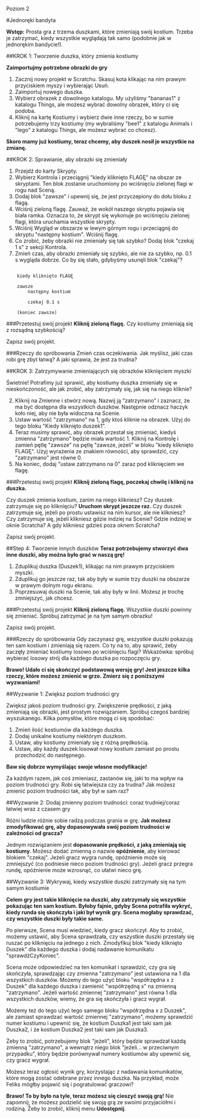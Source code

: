 Poziom 2

#Jednoręki bandyta

__Wstęp:__
Prosta gra z trzema duszkami, które zmieniają swój kostium. Trzeba je zatrzymać, kiedy wszystkie wyglądają tak samo (podobnie jak w jednorękim bandycie!).

##KROK 1: Tworzenie duszka, który zmienia kostiumy

__Zaimportujmy potrzebne obrazki do gry__

1. Zacznij nowy projekt w Scratchu. Skasuj kota klikając na nim prawym przyciskiem myszy i wybierając Usuń.
2. Zaimportuj nowego duszka.
3. Wybierz obrazek z dowolnego katalogu. My użyliśmy "bananas1" z katalogu Things, ale możesz wybrać dowolny obrazek, który ci się podoba.
4. Kliknij na kartę Kostiumy i wybierz dwie inne rzeczy, bo w sumie potrzebujemy trzy kostiumy (my wybraliśmy "bee1" z katalogu Animals i "lego" z katalogu Things, ale możesz wybrać co chcesz). 

__Skoro mamy już kostiumy, teraz chcemy, aby duszek nosił je wszystkie na zmianę.__

##KROK 2: Sprawianie, aby obrazki się zmieniały

1. Przejdź do karty Skrypty.
2. Wybierz Kontrola i przeciągnij "kiedy kliknięto FLAGĘ" na obszar ze skryptami. Ten blok zostanie uruchomiony po wciśnięciu zielonej flagi w rogu nad Sceną.
3. Dodaj blok "zawsze" i upewnij się, że jest przyczepiony do dołu bloku z flagą.
4. Wciśnij zieloną flagę. Zauważ, że wokół naszego skryptu pojawia się biała ramka. Oznacza to, że skrypt się wykonuje po wciśnięciu zielonej flagi, która uruchamia wszystkie skrypty.
5. Wciśnij Wygląd w obszarze w lewym górnym rogu i przeciągnij do skryptu "następny kostium". Wciśnij flagę.
6. Co zrobić, żeby obrazki nie zmieniały się tak szybko? Dodaj blok "czekaj 1 s" z sekcji Kontrola.
7. Zmień czas, aby obrazki zmieniały się szybko, ale nie za szybko, np. 0.1 s wygląda dobrze. Co by się stało, gdybyśmy usunęli blok "czekaj"?

```scratch

	kiedy kliknięto FLAGĘ
	
	zawsze		
		następny kostium
		
		czekaj 0.1 s
		
	(koniec zawsze)
```

###Przetestuj swój projekt
__Kliknij zieloną flagę.__
Czy kostiumy zmieniają się z rozsądną szybkością?

Zapisz swój projekt.

###Rzeczy do spróbowania
Zmień czas oczekiwania. Jak myślisz, jaki czas robi grę zbyt łatwą? A jaki sprawia, że jest za trudna?

##KROK 3: Zatrzymywanie zmieniających się obrazków kliknięciem myszki

Świetnie! Potrafimy już sprawić, aby kostiumy duszka zmieniały się w nieskończoność, ale jak zrobić, aby zatrzymały się, jak się na niego kliknie?

2. Kliknij na Zmienne i stwórz nową. Nazwij ją "zatrzymano" i zaznacz, że ma być dostępna dla wszystkich duszków. Następnie odznacz haczyk koło niej, aby nie była widoczna na Scenie.
2. Ustaw wartość "zatrzymano" na 1, gdy ktoś kliknie na obrazek. Użyj do tego bloku "Kiedy kliknięto duszek1".
3. Teraz musimy sprawić, aby obrazek przestał się zmieniać, kiedyś zmienna "zatrzymano" będzie miała wartość 1. Kliknij na Kontrolę i zamień pętlę "zawsze" na pętlę "zawsze, jeżeli" w bloku "kiedy kliknięto FLAGĘ". Użyj wyrażenia ze znakiem równości, aby sprawdzić, czy "zatrzymano" jest równe 0.
4. Na koniec, dodaj "ustaw zatrzymano na 0" zaraz pod kliknięciem we flagę.

###Przetestuj swój projekt
__Kliknij zieloną flagę, poczekaj chwilę i kliknij na duszka.__

Czy duszek zmienia kostium, zanim na niego klikniesz?
Czy duszek zatrzymuje się po kliknięciu?
__Uruchom skrypt jeszcze raz.__ Czy duszek zatrzymuje się, jeżeli po prostu ustawisz na nim kursor, ale nie klikniesz? Czy zatrzymuje się, jeżeli klikniesz gdzie indziej na Scenie? Gdzie indziej w oknie Scratcha? A gdy klikniesz gdzieś poza oknem Scratcha?

Zapisz swój projekt.

##Step 4: Tworzenie innych duszków
__Teraz potrzebujemy stworzyć dwa inne duszki, aby można było grać w naszą grę!__

1. Zduplikuj duszka (Duszek1), klikając na nim prawym przyciskiem myszki.
2. Zduplikuj go jeszcze raz, tak aby były w sumie trzy duszki na obszarze w prawym dolnym rogu ekranu.
3. Poprzesuwaj duszki na Scenie, tak aby były w linii. Możesz je trochę zmniejszyć, jak chcesz.

###Przetestuj swój projekt
__Kliknij zieloną flagę.__ Wszystkie duszki powinny się zmieniać. Spróbuj zatrzymać je na tym samym obrazku!

Zapisz swój projekt.

###Rzeczy do spróbowania
Gdy zaczynasz grę, wszystkie duszki pokazują ten sam kostium i zmieniają się razem. Co ty na to, aby sprawić, żeby zaczęły zmieniać kostiumy losowo po wciśnięciu flagi?
Wskazówka: spróbuj wybierać losowy strój dla każdego duszka po rozpoczęciu gry.

__Brawo! Udało ci się skończyć podstawową wersję gry! Jest jeszcze kilka rzeczy, które możesz zmienić w grze. Zmierz się z poniższymi wyzwaniami!__

##Wyzwanie 1: Zwiększ poziom trudności gry

Zwiększ jakoś poziom trudności gry. Zwiększenie prędkości, z jaką zmieniają się obrazki, jest prostym rozwiązaniem. Spróbuj czegoś bardziej wyszukanego. Kilka pomysłów, które mogą ci się spodobać:

1. Zmień ilość kostiumów dla każdego duszka.
2. Dodaj unikalne kostiumy niektórym duszkom.
3. Ustaw, aby kostiumy zmieniały się z różną prędkością.
4. Ustaw, aby każdy duszek losował nowy kostium zamiast po prostu przechodzić do następnego.

__Baw się dobrze wymyślając swoje własne modyfikacje!__

Za każdym razem, jak coś zmieniasz, zastanów się, jaki to ma wpływ na poziom trudności gry. Robi się łatwiejsza czy za trudna? Jak możesz zmienić poziom trudności tak, aby był w sam raz?

##Wyzwanie 2: Dodaj zmienny poziom trudności: coraz trudniej/coraz łatwiej wraz z czasem gry

Różni ludzie różnie sobie radzą podczas grania w grę. __Jak możesz zmodyfikować grę, aby dopasowywała swój poziom trudności w zależności od gracza?__

Jednym rozwiązaniem jest __dopasowanie prędkości, z jaką zmieniają się kostiumy__. Możesz dodać zmienną o nazwie __opóźnienie__, aby kierować blokiem "czekaj". Jeżeli gracz wygra rundę, opóźnienie może się zmniejszyć (co podniesie nieco poziom trudności gry). Jeżeli gracz przegra rundę, opóźnienie może wzrosnąć, co ułatwi nieco grę.

##Wyzwanie 3: Wykrywaj, kiedy wszystkie duszki zatrzymały się na tym samym kostiumie

__Celem gry jest takie kliknięcie na duszki, aby zatrzymały się wszystkie pokazując ten sam kostium. Byłoby fajnie, gdyby Scena potrafiła wykryć, kiedy runda się skończyła i jaki był wynik gry. Scena mogłaby sprawdzać, czy wszystkie duszki były takie same.__

Po pierwsze, Scena musi wiedzieć, kiedy gracz skończył. Aby to zrobić, możemy ustawić, aby Scena sprawdzała, czy wszystkie duszki przestały się ruszać po kliknięciu na jednego z nich. Zmodyfikuj blok "kiedy kliknięto Duszek" dla każdego duszka i dodaj nadawanie komunikatu "sprawdźCzyKoniec".

Scena może odpowiedzieć na ten komunikat i sprawdzić, czy gra się skończyła, sprawdzając czy zmienna "zatrzymano" jest ustawiona na 1 dla wszystkich duszków. Możemy do tego użyć bloku "współrzędna x z Duszek" dla każdego duszka i zamienić "współrzędną x" na zmienną "zatrzymano". Jeżeli wartość zmiennej "zatrzymano" jest równa 1 dla wszystkich duszków, wiemy, że gra się skończyła i gracz wygrał.

Możemy też do tego użyć tego samego bloku "współrzędna x z Duszek", ale zamiast sprawdzać wartość zmiennej "zatrzymano", możemy sprawdzić numer kostiumu i upewnić się, że kostium Duszka1 jest taki sam jak Duszka2, i że kostium Duszka2 jest taki sam jak Duszka3.

Żeby to zrobić, potrzebujemy blok "jeżeli", który będzie sprawdzał każdą zmienną "zatrzymano", a wewnątrz niego blok "jeżeli… w przeciwnym przypadku", który będzie porównywał numery kostiumów aby upewnić się, czy gracz wygrał.

Możesz teraz ogłosić wynik gry, korzystając z nadawania komunikatów, które mogą zostać odebrane przez innego duszka. Na przykład, może Feliks mógłby pojawić się i pogratulować graczowi?

__Brawo! To by było na tyle, teraz możesz się cieszyć swoją grą!__
Nie zapomnij, że możesz podzielić się swoją grą ze swoimi przyjaciółmi i rodziną. Żeby to zrobić, kliknij menu __Udostępnij__.
